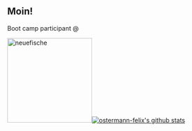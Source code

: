 ## Moin! 
Boot camp participant @ <br>

[<img src="https://www.cube.de/filestore/images/CfVoE3/0306.png?c4a8ed" alt="neuefische" width="194" height="194">](https://www.neuefische.de)[![ostermann-felix's github stats](https://github-readme-stats.vercel.app/api?username=ostermann-felix)](https://github.com/anuraghazra/github-readme-stats)



